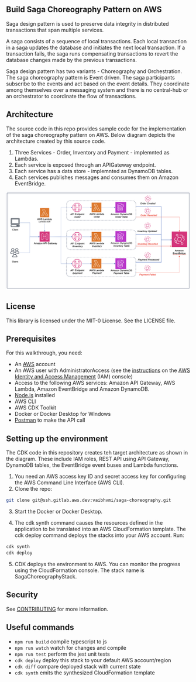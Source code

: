 ## Build Saga Choreography Pattern on AWS

Saga design pattern is used to preserve data integrity in distributed transactions that span multiple services. 

A saga consists of a sequence of local transactions. Each local transaction in a saga updates the database and initiates the next local transaction. If a transaction fails, the saga runs compensating transactions to revert the database changes made by the previous transactions.

Saga design pattern has two variants - Choreography and Orchestration.
The saga choreography pattern is Event driven. The saga participants subscribe to the events and act based on the event details. They coordinate among themselves over a messaging system and there is no central-hub or an orchestrator to coordinate the flow of transactions.

## Architecture

The source code in this repo provides sample code for the implementation of the saga choreography pattern on AWS. Below diagram depicts the architecture created by this source code.

1. Three Services - Order, Inventory and Payment - implemnted as Lambdas.
2. Each service is exposed through an APIGateway endpoint.
3. Each service has a data store - implemnted as DynamoDB tables.
4. Each services publishes messages and consumes them on Amazon EventBridge.

![Architecture Diagram](architecture.png)


## License

This library is licensed under the MIT-0 License. See the LICENSE file.

## Prerequisites

For this walkthrough, you need:
- An [AWS](https://signin.aws.amazon.com/signin?redirect_uri=https%3A%2F%2Fportal.aws.amazon.com%2Fbilling%2Fsignup%2Fresume&client_id=signup) account
- An AWS user with AdministratorAccess (see the [instructions](https://console.aws.amazon.com/iam/home#/roles%24new?step=review&commonUseCase=EC2%2BEC2&selectedUseCase=EC2&policies=arn:aws:iam::aws:policy%2FAdministratorAccess) on the [AWS Identity and Access Management](http://aws.amazon.com/iam) (IAM) console)
- Access to the following AWS services: Amazon API Gateway, AWS Lambda, Amazon EventBridge and Amazon DynamoDB.
- [Node.js](https://nodejs.org/en/download/) installed
- AWS CLI
- AWS CDK Toolkit
- Docker or Docker Desktop for Windows
- [Postman](https://www.postman.com/downloads/) to make the API call

## Setting up the environment

The CDK code in this repository creates teh target architecture as shown in the diagram. These include IAM roles, REST API using API Gateway, DynamoDB tables, the EventBridge event buses and Lambda functions.

1. You need an AWS access key ID and secret access key for configuring the AWS Command Line Interface (AWS CLI).
2. Clone the repo:
```bash
git clone git@ssh.gitlab.aws.dev:vaibhvmi/saga-choreography.git
```
3. Start the Docker or Docker Desktop.

4. The cdk synth command causes the resources defined in the application to be translated into an AWS CloudFormation template. The cdk deploy command deploys the stacks into your AWS account. Run:
```bash
cdk synth 
cdk deploy
```
5. CDK deploys the environment to AWS. You can monitor the progress using the CloudFormation console. The stack name is SagaChoreographyStack.

## Security

See [CONTRIBUTING](CONTRIBUTING.md#security-issue-notifications) for more information.

## Useful commands

 * `npm run build`   compile typescript to js
 * `npm run watch`   watch for changes and compile
 * `npm run test`    perform the jest unit tests
 * `cdk deploy`      deploy this stack to your default AWS account/region
 * `cdk diff`        compare deployed stack with current state
 * `cdk synth`       emits the synthesized CloudFormation template

